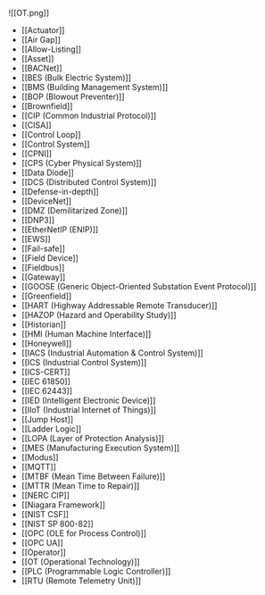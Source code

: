 ![[OT.png]]
- [[Actuator]]
- [[Air Gap]]
- [[Allow-Listing]]
- [[Asset]]
- [[BACNet]]
- [[BES (Bulk Electric System)]]
- [[BMS (Building Management System)]]
- [[BOP (Blowout Preventer)]]
- [[Brownfield]]
- [[CIP (Common Industrial Protocol)]]
- [[CISA]]
- [[Control Loop]]
- [[Control System]]
- [[CPNI]]
- [[CPS (Cyber Physical System)]]
- [[Data Diode]]
- [[DCS (Distributed Control System)]]
- [[Defense-in-depth]]
- [[DeviceNet]]
- [[DMZ (Demilitarized Zone)]]
- [[DNP3]]
- [[EtherNetIP (ENIP)]]
- [[EWS]]
- [[Fail-safe]]
- [[Field Device]]
- [[Fieldbus]]
- [[Gateway]]
- [[GOOSE (Generic Object-Oriented Substation Event Protocol)]]
- [[Greenfield]]
- [[HART (Highway Addressable Remote Transducer)]]
- [[HAZOP (Hazard and Operability Study)]]
- [[Historian]]
- [[HMI (Human Machine Interface)]]
- [[Honeywell]]
- [[IACS (Industrial Automation & Control System)]]
- [[ICS (Industrial Control System)]]
- [[ICS-CERT]]
- [[IEC 61850]]
- [[IEC 62443]]
- [[IED (Intelligent Electronic Device)]]
- [[IIoT (Industrial Internet of Things)]]
- [[Jump Host]]
- [[Ladder Logic]]
- [[LOPA (Layer of Protection Analysis)]]
- [[MES (Manufacturing Execution System)]]
- [[Modus]]
- [[MQTT]]
- [[MTBF (Mean Time Between Failure)]]
- [[MTTR (Mean Time to Repair)]]
- [[NERC CIP]]
- [[Niagara Framework]]
- [[NIST CSF]]
- [[NIST SP 800-82]]
- [[OPC (OLE for Process Control)]]
- [[OPC UA]]
- [[Operator]]
- [[OT (Operational Technology)]]
- [[PLC (Programmable Logic Controller)]]
- [[RTU (Remote Telemetry Unit)]]
